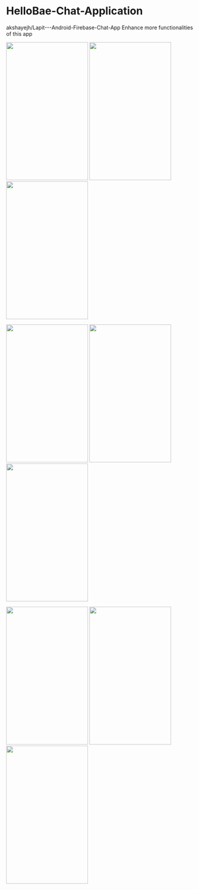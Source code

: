 # HelloBae-Chat-Application

akshayejh/Lapit---Android-Firebase-Chat-App Enhance more functionalities of this app



<image src="images/image1.jpg" width="220" height="370">  <image src="images/image2.jpg" width="220" height="370">  <image src="images/image3.jpg" width="220" height="370">


<image src="images/image4.jpg" width="220" height="370">  <image src="images/image5.jpg" width="220" height="370">  <image src="images/image6.jpg" width="220" height="370">
  
 <image src="images/image12.jpg" width="220" height="370">  <image src="images/image7.jpg" width="220" height="370">  <image src="images/image8.jpg" width="220" height="370">

